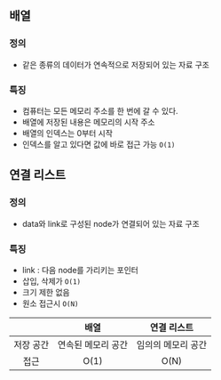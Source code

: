 ## 배열

### 정의

- 같은 종류의 데이터가 연속적으로 저장되어 있는 자료 구조

### 특징

- 컴퓨터는 모든 메모리 주소를 한 번에 갈 수 있다.
- 배열에 저장된 내용은 메모리의 시작 주소
- 배열의 인덱스는 0부터 시작
- 인덱스를 알고 있다면 값에 바로 접근 가능 `O(1)`

## 연결 리스트

### 정의

- data와 link로 구성된 node가 연결되어 있는 자료 구조

### 특징

- link : 다음 node를 가리키는 포인터
- 삽입, 삭제가 `O(1)`
- 크기 제한 없음
- 원소 접근시 `O(N)`

|           |        배열        |    연결 리스트     |
| :-------: | :----------------: | :----------------: |
| 저장 공간 | 연속된 메모리 공간 | 임의의 메모리 공간 |
|   접근    |        O(1)        |        O(N)        |
